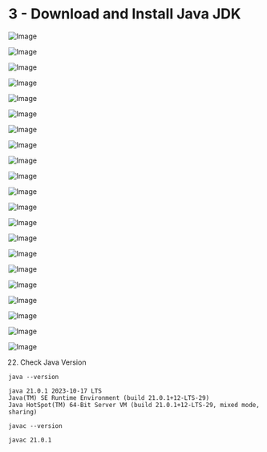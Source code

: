 # 3 - Download and Install Java JDK
 
![Image](1.PNG)

![Image](2.PNG)

![Image](3.PNG)

![Image](4.PNG)

![Image](5.PNG)

![Image](6.PNG)

![Image](7.PNG)

![Image](8.PNG)

![Image](9.PNG)

![Image](10.PNG)

![Image](11.PNG)

![Image](12.PNG)

![Image](13.PNG)

![Image](14.PNG)

![Image](15.PNG)

![Image](16.PNG)

![Image](17.PNG)

![Image](18.PNG)

![Image](19.PNG)

![Image](20.PNG)

![Image](21.PNG)

22. Check Java Version

```
java --version

java 21.0.1 2023-10-17 LTS
Java(TM) SE Runtime Environment (build 21.0.1+12-LTS-29)
Java HotSpot(TM) 64-Bit Server VM (build 21.0.1+12-LTS-29, mixed mode, sharing)
```

```
javac --version

javac 21.0.1
```